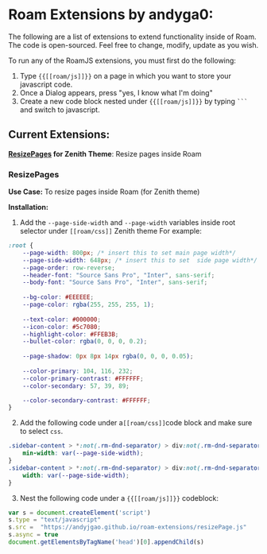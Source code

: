 # Roam Extensions by andyga0:

The following are a list of extensions to extend functionality inside of Roam. The code is open-sourced. Feel free to change, modify, update as you wish.

To run any of the RoamJS extensions, you must first do the following:

1. Type `{{[[roam/js]]}}` on a page in which you want to store your javascript code.
2. Once a Dialog appears, press "yes, I know what I'm doing"
3. Create a new code block nested under `{{[[roam/js]]}}` by typing ` ``` ` and switch to javascript.

## Current Extensions:
**[ResizePages](#ResizePages) for Zenith Theme**:  Resize pages inside Roam





### ResizePages
**Use Case:** To resize pages inside Roam (for Zenith theme)

**Installation:**

1. Add the `--page-side-width` and `--page-width` variables inside root selector under `[[roam/css]]` Zenith theme 
For example: 
```css
:root {	
    --page-width: 800px; /* insert this to set main page width*/
    --page-side-width: 648px; /* insert this to set  side page width*/
    --page-order: row-reverse; 
    --header-font: "Source Sans Pro", "Inter", sans-serif;	
    --body-font: "Source Sans Pro", "Inter", sans-serif;	
    
    --bg-color: #EEEEEE;	
    --page-color: rgba(255, 255, 255, 1);	
    	
    --text-color: #000000;	
    --icon-color: #5c7080;
    --highlight-color: #FFEB3B;
  	--bullet-color: rgba(0, 0, 0, 0.2);	
    	
    --page-shadow: 0px 8px 14px rgba(0, 0, 0, 0.05);	
    	
  	--color-primary: 104, 116, 232;
    --color-primary-contrast: #FFFFFF;	
  	--color-secondary: 57, 39, 89;

    --color-secondary-contrast: #FFFFFF;	
}

```
2. Add the following code under a`[[roam/css]]`code block and make sure to select `css`.
```css
.sidebar-content > *:not(.rm-dnd-separator) > div:not(.rm-dnd-separator) > div:first-child:not(:last-child) {
    min-width: var(--page-side-width);
}
.sidebar-content > *:not(.rm-dnd-separator) > div:not(.rm-dnd-separator) > div:last-child:not(:first-child) {
    width: var(--page-side-width);
}

```
3. Nest the following code under a  `{{[[roam/js]]}}` codeblock:
```js
var s = document.createElement('script')
s.type = "text/javascript"
s.src =  "https://andyjgao.github.io/roam-extensions/resizePage.js"
s.async = true
document.getElementsByTagName('head')[0].appendChild(s)
```
